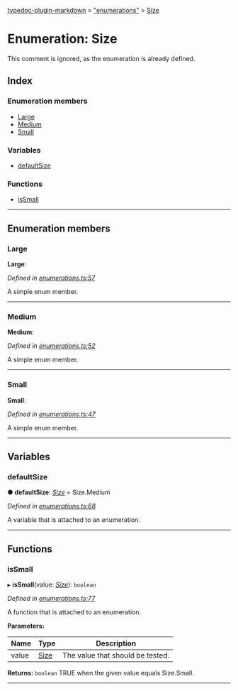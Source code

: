 [typedoc-plugin-markdown](../README.md) > ["enumerations"](../modules/_enumerations_.md) > [Size](../enums/_enumerations_.size.md)

# Enumeration: Size

This comment is ignored, as the enumeration is already defined.

## Index

### Enumeration members

* [Large](_enumerations_.size.md#large)
* [Medium](_enumerations_.size.md#medium)
* [Small](_enumerations_.size.md#small)

### Variables

* [defaultSize](_enumerations_.size.md#defaultsize)

### Functions

* [isSmall](_enumerations_.size.md#issmall)

---

## Enumeration members

<a id="large"></a>

###  Large

**Large**: 

*Defined in [enumerations.ts:57](https://github.com/OutSystems/typedoc-plugin-markdown/blob/master/test/src/enumerations.ts#L57)*

A simple enum member.

___
<a id="medium"></a>

###  Medium

**Medium**: 

*Defined in [enumerations.ts:52](https://github.com/OutSystems/typedoc-plugin-markdown/blob/master/test/src/enumerations.ts#L52)*

A simple enum member.

___
<a id="small"></a>

###  Small

**Small**: 

*Defined in [enumerations.ts:47](https://github.com/OutSystems/typedoc-plugin-markdown/blob/master/test/src/enumerations.ts#L47)*

A simple enum member.

___

## Variables

<a id="defaultsize"></a>

###  defaultSize

**● defaultSize**: *[Size](_enumerations_.size.md)* =  Size.Medium

*Defined in [enumerations.ts:68](https://github.com/OutSystems/typedoc-plugin-markdown/blob/master/test/src/enumerations.ts#L68)*

A variable that is attached to an enumeration.

___

## Functions

<a id="issmall"></a>

###  isSmall

▸ **isSmall**(value: *[Size](_enumerations_.size.md)*): `boolean`

*Defined in [enumerations.ts:77](https://github.com/OutSystems/typedoc-plugin-markdown/blob/master/test/src/enumerations.ts#L77)*

A function that is attached to an enumeration.

**Parameters:**

| Name | Type | Description |
| ------ | ------ | ------ |
| value | [Size](_enumerations_.size.md) |  The value that should be tested. |

**Returns:** `boolean`
TRUE when the given value equals Size.Small.

___

